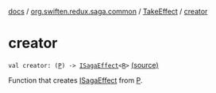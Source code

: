 [docs](../../index.md) / [org.swiften.redux.saga.common](../index.md) / [TakeEffect](index.md) / [creator](./creator.md)

# creator

`val creator: (`[`P`](index.md#P)`) -> `[`ISagaEffect`](../-i-saga-effect.md)`<`[`R`](index.md#R)`>` [(source)](https://github.com/protoman92/KotlinRedux/tree/master/common/common-saga/src/main/kotlin/org/swiften/redux/saga/common/TakeEffect.kt#L24)

Function that creates [ISagaEffect](../-i-saga-effect.md) from [P](index.md#P).

